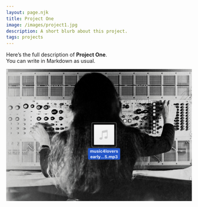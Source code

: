 ```yaml
---
layout: page.njk
title: Project One
image: /images/project1.jpg
description: A short blurb about this project.
tags: projects
---
```


Here’s the full description of **Project One**.  
You can write in Markdown as usual.

![Project One Screenshot](/imgs/Screenshot%202025-08-27%20at%2012.18.36.png)